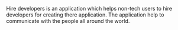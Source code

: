 Hire developers is an application which helps non-tech users to hire developers for creating there application.
The application help to communicate with the people all around the world.

